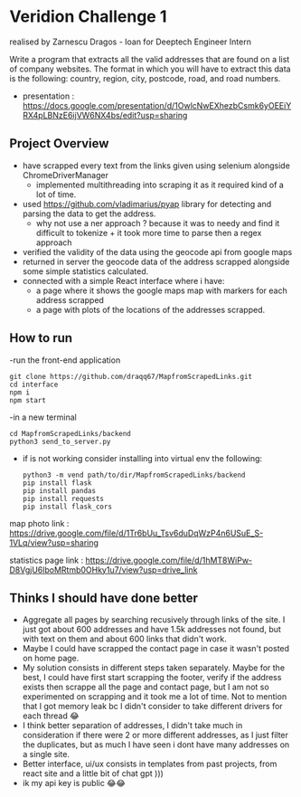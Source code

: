 # Veridion Challenge 1
realised by Zarnescu Dragos - Ioan for Deeptech Engineer Intern

Write a program that extracts all the valid addresses that are found on a list of company websites. The format in which you will have to extract this data is the following: country, region, city, postcode, road, and road numbers. 
- presentation : https://docs.google.com/presentation/d/1OwlcNwEXhezbCsmk6yOEEiYRX4pLBNzE6ijVW6NX4bs/edit?usp=sharing
## Project Overview
- have scrapped every text from the links given using selenium alongside ChromeDriverManager
    - implemented multithreading into scraping it as it required kind of a lot of time.
- used https://github.com/vladimarius/pyap library for detecting and parsing the data to get the address.
  - why not use a ner approach ? because it was to needy and find it difficult to tokenize + it took more time to parse then a regex approach
- verified the validity of the data using the geocode api from google maps
- returned in server the geocode data of the address scrapped alongside some simple statistics calculated.
- connected with a simple React interface where i have:
  - a page where it shows the google maps map with markers for each address scrapped
  - a page with plots of the locations of the addresses scrapped.
## How to run
-run the front-end application
```
git clone https://github.com/draqq67/MapfromScrapedLinks.git
cd interface
npm i 
npm start
```
-in a new terminal
```
cd MapfromScrapedLinks/backend
python3 send_to_server.py
```
- if is not working consider installing into virtual env the following:
  ```
  python3 -m vend path/to/dir/MapfromScrapedLinks/backend
  pip install flask
  pip install pandas
  pip install requests
  pip install flask_cors
  ```
map photo link : https://drive.google.com/file/d/1Tr6bUu_Tsv6duDqWzP4n6USuE_S-1VLq/view?usp=sharing 

statistics page link : https://drive.google.com/file/d/1hMT8WiPw-D8VgjU6lboMRtmb0OHky1u7/view?usp=drive_link

## Thinks I should have done better
- Aggregate all pages by searching recusively through links of the site. I just got about 600 addresses and have 1.5k addresses not found, but with text on them and about 600 links that didn't work.
- Maybe I could have scrapped the contact page in case it wasn't posted on home page.
- My solution consists in different steps taken separately. Maybe for the best, I could have first start scrapping the footer, verify if the address exists then scrappe all the page and contact page, but I am not so experimented on scrapping and it took me a lot of time. Not to mention that I got memory leak bc I didn't consider to take different drivers for each thread 😂
- I think better separation of addresses, I didn't take much in consideration if there were 2 or more different addresses, as I just filter the duplicates, but as much I have seen i dont have many addresses on a single site.
- Better interface, ui/ux consists in templates from past projects, from react site and a little bit of chat gpt )))
- ik my api key is public 😂😂

